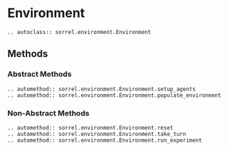 # Environment

```{eval-rst}
.. autoclass:: sorrel.environment.Environment
```

## Methods

### Abstract Methods
```{eval-rst}
.. automethod:: sorrel.environment.Environment.setup_agents
.. automethod:: sorrel.environment.Environment.populate_environment
```
### Non-Abstract Methods
```{eval-rst}
.. automethod:: sorrel.environment.Environment.reset
.. automethod:: sorrel.environment.Environment.take_turn
.. automethod:: sorrel.environment.Environment.run_experiment
```
